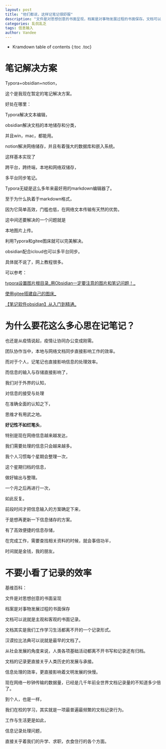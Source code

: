 ```yaml
---
layout: post
title: "他们都说，这样记笔记很舒服"
description: "文件是对思想创意的书面呈现，档案是对事物发展过程的书面保存。文档可以说就是主观和客观的书面记录。文档其实是我们工作学习生活都离不开的一个记录形式。汉谟拉比法典可以说就是最早的文档了。从社会发展的角度来说，人类各项基础活动都离不开书写和记录还有归档。文档的记录更直接关乎人类历史的发展与承接。信息处理的效率，更直接影响着文明发展的快慢。"
categories: 乱侃乱乏
tags: 信息输入
author: Vandee
---
```


* Kramdown table of contents
{:toc .toc}

# 笔记解决方案

Typora+obsidian+notion，

这个是我现在暂定的笔记解决方案。

好处在哪里：

Typora解决文本编辑，

obsidian解决文档的本地储存和分类，

并且win，mac，都能用。

notion解决网络储存，并且有着强大的数据库和嵌入系统。

这样基本实现了

跨平台，跨终端，本地和网络双储存，

多平台同步笔记。



Typora无疑是这么多年来最好用的markdown编辑器了。

至于为什么执着于markdown格式，

因为它简单高效，门槛也低，在网络文本传输有天然的优势。



这中间还要解决的一个问题就是

本地图片上传。

利用Typora和gitee图床就可以完美解决。

obsidian配合icloud也可以多平台同步。

具体就不说了，网上教程很多。

可以参考：

[typora设置图片根目录_用Obsidian一定要注意的图片和笔记问题！_](https://blog.csdn.net/weixin_39669204/article/details/110491591?spm=1001.2101.3001.6650.1&utm_medium=distribute.wap_relevant.none-task-blog-2~default~CTRLIST~Rate-1.wap_blog_relevant_default&depth_1-utm_source=distribute.wap_relevant.none-task-blog-2~default~CTRLIST~Rate-1.wap_blog_relevant_default)

[使用gitee搭建自己的图床_](https://blog.csdn.net/u010654995/article/details/88383995?utm_source=app&app_version=5.2.0?utm_source=app)

[【笔记软件obsidian】从入门到精通_](https://blog.csdn.net/weixin_62712120/article/details/121890251?ops_request_misc=%7B%22request%5Fid%22%3A%22165829907216781818729619%22%2C%22scm%22%3A%2220140713.130102334..%22%7D&request_id=165829907216781818729619&biz_id=0&utm_medium=distribute.pc_search_result.none-task-blog-2~all~top_positive~default-1-121890251-null-null.142^v32^control,185^v2^control&utm_term=obsidian&spm=1018.2226.3001.4187)



# 为什么要花这么多心思在记笔记？

也还是从疫情说起，疫情让协同办公变成刚需。

团队协作当中，本地与网络文档同步直接影响工作的效率。

而对于个人，记笔记也直接影响信息的处理效率。

而信息的输入与存储直接影响了，

我们对于外界的认知，

对信息的接受与处理

在准确全面的认知之下，

思维才有用武之地。



**好记性不如烂笔头**，

特别是现在网络信息越来越发达，

我们需要处理的信息只会越来越多。

我个人习惯每个星期会整理一次，

这个星期归档的信息，

做好输出与整理。

一个月之后再进行一次，

如此反复。



前段时间才把信息输入的方案确定下来，

于是想再更新一下信息储存的方案。



有了高效便捷的信息存储，

在完成工作，需要查找相关资料的时候，就会事倍功半，

时间就是金钱，我的朋友。



# 不要小看了记录的效率

基维百科：

文件是对思想创意的书面呈现

档案是对事物发展过程的书面保存

文档可以说就是主观和客观的书面记录。

文档其实是我们工作学习生活都离不开的一个记录形式。

汉谟拉比法典可以说就是最早的文档了。

从社会发展的角度来说，人类各项基础活动都离不开书写和记录还有归档。

文档的记录更直接关乎人类历史的发展与承接。

信息处理的效率，更直接影响着文明发展的快慢。

现在网络一秒钟传输的数据量，已经是几千年前全世界文档记录量的不知道多少倍了。



到个人，也是一样，

我们在校的学习，其实就是一项最普遍最频繁的文档记录行为。

工作与生活更是如此，

信息记录处理问题，

直接关乎着我们的升学、求职，衣食住行的各个方面。





